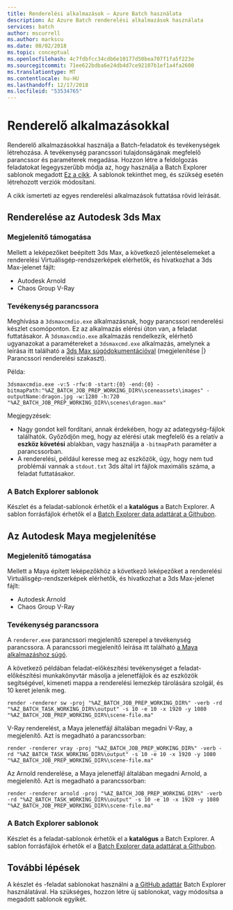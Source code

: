 ```yaml
---
title: Renderelési alkalmazások – Azure Batch használata
description: Az Azure Batch renderelési alkalmazások használata
services: batch
author: mscurrell
ms.author: markscu
ms.date: 08/02/2018
ms.topic: conceptual
ms.openlocfilehash: 4c7fdbfcc34cdb6e10177d50bea707f1fa5f223e
ms.sourcegitcommit: 71ee622bdba6e24db4d7ce92107b1ef1a4fa2600
ms.translationtype: MT
ms.contentlocale: hu-HU
ms.lasthandoff: 12/17/2018
ms.locfileid: "53534765"
---
```

# <a name="rendering-applications"></a>Renderelő alkalmazásokkal

Renderelő alkalmazásokkal használja a Batch-feladatok és tevékenységek létrehozása. A tevékenység parancssori tulajdonságának megfelelő parancssor és paraméterek megadása.  Hozzon létre a feldolgozás feladatokat legegyszerűbb módja az, hogy használja a Batch Explorer sablonok megadott [Ez a cikk](https://docs.microsoft.com/azure/batch/batch-rendering-using#using-batch-explorer).  A sablonok tekinthet meg, és szükség esetén létrehozott verziók módosítani.

A cikk ismerteti az egyes renderelési alkalmazások futtatása rövid leírását.

## <a name="rendering-with-autodesk-3ds-max"></a>Renderelése az Autodesk 3ds Max

### <a name="renderer-support"></a>Megjelenítő támogatása

Mellett a leképezőket beépített 3ds Max, a következő jelentéselemeket a renderelési Virtuálisgép-rendszerképek elérhetők, és hivatkozhat a 3ds Max-jelenet fájlt:

* Autodesk Arnold
* Chaos Group V-Ray

### <a name="task-command-line"></a>Tevékenység parancssora

Meghívása a `3dsmaxcmdio.exe` alkalmazásnak, hogy parancssori renderelési készlet csomóponton.  Ez az alkalmazás elérési úton van, a feladat futtatásakor. A `3dsmaxcmdio.exe` alkalmazás rendelkezik, elérhető ugyanazokat a paramétereket a `3dsmaxcmd.exe` alkalmazás, amelynek a leírása itt található a [3ds Max súgódokumentációval](https://help.autodesk.com/view/3DSMAX/2018/ENU/) (megjelenítése |} Parancssori renderelési szakaszt).

Példa:

```
3dsmaxcmdio.exe -v:5 -rfw:0 -start:{0} -end:{0} -bitmapPath:"%AZ_BATCH_JOB_PREP_WORKING_DIR%\sceneassets\images" -outputName:dragon.jpg -w:1280 -h:720 "%AZ_BATCH_JOB_PREP_WORKING_DIR%\scenes\dragon.max"
```

Megjegyzések:

* Nagy gondot kell fordítani, annak érdekében, hogy az adategység-fájlok találhatók.  Győződjön meg, hogy az elérési utak megfelelő és a relatív a **eszköz követési** ablakban, vagy használja a `-bitmapPath` paraméter a parancssorban.
* A renderelési, például keresse meg az eszközök, úgy, hogy nem tud problémái vannak a `stdout.txt` 3ds által írt fájlok maximális száma, a feladat futtatásakor.

### <a name="batch-explorer-templates"></a>A Batch Explorer sablonok

Készlet és a feladat-sablonok érhetők el a **katalógus** a Batch Explorer.  A sablon forrásfájlok érhetők el a [Batch Explorer data adattárat a Githubon](https://github.com/Azure/BatchExplorer-data/tree/master/ncj/3dsmax).

## <a name="rendering-with-autodesk-maya"></a>Az Autodesk Maya megjelenítése

### <a name="renderer-support"></a>Megjelenítő támogatása

Mellett a Maya épített leképezőkhöz a következő leképezőket a renderelési Virtuálisgép-rendszerképek elérhetők, és hivatkozhat a 3ds Max-jelenet fájlt:

* Autodesk Arnold
* Chaos Group V-Ray

### <a name="task-command-line"></a>Tevékenység parancssora

A `renderer.exe` parancssori megjelenítő szerepel a tevékenység parancssora. A parancssori megjelenítő leírása itt található [a Maya alkalmazáshoz súgó](http://help.autodesk.com/view/MAYAUL/2018/ENU/?guid=GUID-EB558BC0-5C2B-439C-9B00-F97BCB9688E4).

A következő példában feladat-előkészítési tevékenységet a feladat-előkészítési munkakönyvtár másolja a jelenetfájlok és az eszközök segítségével, kimeneti mappa a renderelési lemezkép tárolására szolgál, és 10 keret jelenik meg.

```
render -renderer sw -proj "%AZ_BATCH_JOB_PREP_WORKING_DIR%" -verb -rd "%AZ_BATCH_TASK_WORKING_DIR%\output" -s 10 -e 10 -x 1920 -y 1080 "%AZ_BATCH_JOB_PREP_WORKING_DIR%\scene-file.ma"
```

V-Ray renderelést, a Maya jelenetfájl általában megadni V-Ray, a megjelenítő.  Azt is megadható a parancssorban:

```
render -renderer vray -proj "%AZ_BATCH_JOB_PREP_WORKING_DIR%" -verb -rd "%AZ_BATCH_TASK_WORKING_DIR%\output" -s 10 -e 10 -x 1920 -y 1080 "%AZ_BATCH_JOB_PREP_WORKING_DIR%\scene-file.ma"
```

Az Arnold renderelése, a Maya jelenetfájl általában megadni Arnold, a megjelenítő.  Azt is megadható a parancssorban:

```
render -renderer arnold -proj "%AZ_BATCH_JOB_PREP_WORKING_DIR%" -verb -rd "%AZ_BATCH_TASK_WORKING_DIR%\output" -s 10 -e 10 -x 1920 -y 1080 "%AZ_BATCH_JOB_PREP_WORKING_DIR%\scene-file.ma"
```

### <a name="batch-explorer-templates"></a>A Batch Explorer sablonok

Készlet és a feladat-sablonok érhetők el a **katalógus** a Batch Explorer.  A sablon forrásfájlok érhetők el a [Batch Explorer data adattárat a Githubon](https://github.com/Azure/BatchExplorer-data/tree/master/ncj/maya).

## <a name="next-steps"></a>További lépések

A készlet és -feladat sablonokat használni a [a GitHub adattár](https://github.com/Azure/BatchExplorer-data/tree/master/ncj) Batch Explorer használatával.  Ha szükséges, hozzon létre új sablonokat, vagy módosítsa a megadott sablonok egyikét.